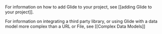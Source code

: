 For information on how to add Glide to your project, see [[adding Glide to your project]].

For information on integrating a third party library, or using Glide with a data model more complex than a URL or File, see [[Complex Data Models]]